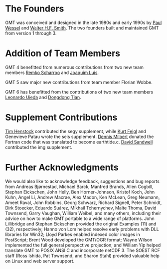 # The Founders

GMT was conceived and designed in the late 1980s and early 1990s
by [Paul Wessel](http://www.soest.hawaii.edu/pwessel/) and
[Walter H.F. Smith](https://www.star.nesdis.noaa.gov/star/Smith_WHF.php).
The two founders built and maintained GMT from version 1 through 3.

# Addition of Team Members

GMT 4 benefitted from numerous contributions from two new team members
[Remko Scharroo](https://www.researchgate.net/profile/Remko_Scharroo)
and [Joaquim Luis](http://joa-quim.pt/).

GMT 5 saw major new contributions from team member Florian Wobbe.

GMT 6 has benefitted from the contributions of two new team members
[Leonardo Uieda](https://www.leouieda.com) and
[Dongdong Tian](https://msu.edu/~tiandong/).

# Supplement Contributions

[Tim Henstock](https://www.southampton.ac.uk/oes/research/staff/then.page)
contributed the segy supplement, while
[Kurt Feigl](http://geoscience.wisc.edu/geoscience/people/faculty/feigl/) and
Genevieve Patau wrote the seis supplement.
[Dennis Milbert](https://geodesyworld.github.io) donated the Fortran code that
was translated to become earthtide.c.
[David Sandwell](https://topex.ucsd.edu/sandwell/) contributed the img supplement.

# Further Acknowledgments

We would also like to acknowledge feedback, suggestions and bug reports
from Andreas Bjørnestad, Michael Barck, Manfred Brands, Allen Cogbill, Stephan Eickschen, John Helly,
Ben Horner-Johnson, Kristof Koch, John Kuhn, Angel Li, Andrew Macrae, Alex Madon, Ken McLean,
Greg Neumann, Ameet Raval, John Robbins, Georg Schwarz, Richard Signell, Peter Schmidt,
Dirk Stoecker, Eduardo Suárez, Mikhail Tchernychev, Malte Thoma, David Townsend,
Garry Vaughan, William Weibel, and many others, including their advice on how
to make GMT portable to a wide range of platforms. John Lillibridge and Stephan
Eickschen provided the original Examples (11) and (32), respectively; Hanno von
Lom helped resolve early problems with DLL libraries for Win32; Lloyd Parkes
enabled indexed color images in PostScript; Brent Wood developed the GMT/OGR format;
Wayne Wilson implemented the full general perspective projection; and William Yip
helped translate GMT to POSIX ANSI C and incorporate netCDF 3. The SOEST RCF staff
(Ross Ishida, Pat Townsend, and Sharon Stahl) provided valuable help on Linux and
web server support.
